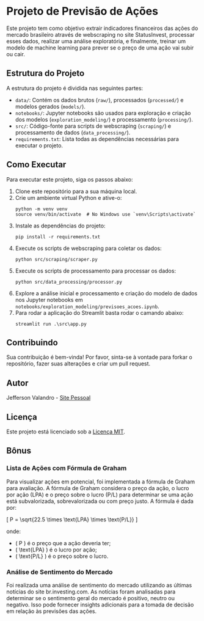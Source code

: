 # Projeto de Previsão de Ações

Este projeto tem como objetivo extrair indicadores financeiros das ações do mercado brasileiro através de webscraping no site StatusInvest, processar esses dados, realizar uma análise exploratória, e finalmente, treinar um modelo de machine learning para prever se o preço de uma ação vai subir ou cair.

## Estrutura do Projeto

A estrutura do projeto é dividida nas seguintes partes:

- `data/`: Contém os dados brutos (`raw/`), processados (`processed/`) e modelos gerados (`models/`).
- `notebooks/`: Jupyter notebooks são usados para exploração e criação dos modelos (`exploration_modeling/`) e processamento (`processing/`).
- `src/`: Código-fonte para scripts de webscraping (`scraping/`) e processamento de dados (`data_processing/`).
- `requirements.txt`: Lista todas as dependências necessárias para executar o projeto.

## Como Executar

Para executar este projeto, siga os passos abaixo:

1. Clone este repositório para a sua máquina local.
2. Crie um ambiente virtual Python e ative-o:
   ```
   python -m venv venv
   source venv/bin/activate  # No Windows use `venv\Scripts\activate`
   ```
3. Instale as dependências do projeto:
   ```
   pip install -r requirements.txt
   ```
4. Execute os scripts de webscraping para coletar os dados:
   ```
   python src/scraping/scraper.py
   ```
5. Execute os scripts de processamento para processar os dados:
   ```
   python src/data_processing/processor.py
   ```
6. Explore a análise inicial e processamento e criação do modelo de dados nos Jupyter notebooks em `notebooks/exploration_modeling/previsoes_acoes.ipynb`.
7. Para rodar a aplicação do Streamlit basta rodar o camando abaixo:
   ```
   streamlit run .\src\app.py 
   ```

## Contribuindo
Sua contribuição é bem-vinda! Por favor, sinta-se à vontade para forkar o repositório, fazer suas alterações e criar um pull request.

## Autor
Jefferson Valandro - [Site Pessoal](https://jeffev.github.io/jeffersonvalandro/)

## Licença
Este projeto está licenciado sob a [Licença MIT](https://opensource.org/licenses/MIT).


## Bônus

### Lista de Ações com Fórmula de Graham

Para visualizar ações em potencial, foi implementada a fórmula de Graham para avaliação. A fórmula de Graham considera o preço da ação, o lucro por ação (LPA) e o preço sobre o lucro (P/L) para determinar se uma ação está subvalorizada, sobrevalorizada ou com preço justo. A fórmula é dada por:

\[ P = \sqrt{22.5 \times \text{LPA} \times \text{P/L}} \]

onde:
- \( P \) é o preço que a ação deveria ter;
- \( \text{LPA} \) é o lucro por ação;
- \( \text{P/L} \) é o preço sobre o lucro.

### Análise de Sentimento do Mercado

Foi realizada uma análise de sentimento do mercado utilizando as últimas notícias do site br.investing.com. As notícias foram analisadas para determinar se o sentimento geral do mercado é positivo, neutro ou negativo. Isso pode fornecer insights adicionais para a tomada de decisão em relação às previsões das ações.
